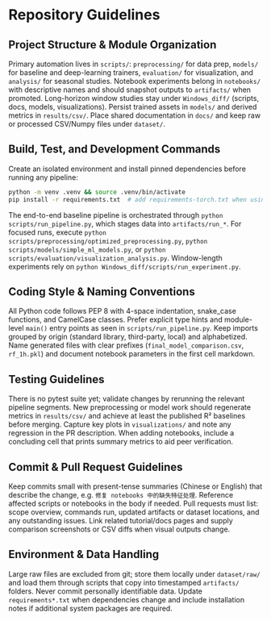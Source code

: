 # Repository Guidelines

## Project Structure & Module Organization
Primary automation lives in `scripts/`: `preprocessing/` for data prep, `models/` for baseline and deep-learning trainers, `evaluation/` for visualization, and `analysis/` for seasonal studies. Notebook experiments belong in `notebooks/` with descriptive names and should snapshot outputs to `artifacts/` when promoted. Long-horizon window studies stay under `Windows_diff/` (scripts, docs, models, visualizations). Persist trained assets in `models/` and derived metrics in `results/csv/`. Place shared documentation in `docs/` and keep raw or processed CSV/Numpy files under `dataset/`.

## Build, Test, and Development Commands
Create an isolated environment and install pinned dependencies before running any pipeline:
```bash
python -m venv .venv && source .venv/bin/activate
pip install -r requirements.txt  # add requirements-torch.txt when using deep models
```
The end-to-end baseline pipeline is orchestrated through `python scripts/run_pipeline.py`, which stages data into `artifacts/run_*`. For focused runs, execute `python scripts/preprocessing/optimized_preprocessing.py`, `python scripts/models/simple_ml_models.py`, or `python scripts/evaluation/visualization_analysis.py`. Window-length experiments rely on `python Windows_diff/scripts/run_experiment.py`.

## Coding Style & Naming Conventions
All Python code follows PEP 8 with 4-space indentation, snake_case functions, and CamelCase classes. Prefer explicit type hints and module-level `main()` entry points as seen in `scripts/run_pipeline.py`. Keep imports grouped by origin (standard library, third-party, local) and alphabetized. Name generated files with clear prefixes (`final_model_comparison.csv`, `rf_1h.pkl`) and document notebook parameters in the first cell markdown.

## Testing Guidelines
There is no pytest suite yet; validate changes by rerunning the relevant pipeline segments. New preprocessing or model work should regenerate metrics in `results/csv/` and achieve at least the published R² baselines before merging. Capture key plots in `visualizations/` and note any regression in the PR description. When adding notebooks, include a concluding cell that prints summary metrics to aid peer verification.

## Commit & Pull Request Guidelines
Keep commits small with present-tense summaries (Chinese or English) that describe the change, e.g. `修复 notebooks 中的缺失特征处理`. Reference affected scripts or notebooks in the body if needed. Pull requests must list: scope overview, commands run, updated artifacts or dataset locations, and any outstanding issues. Link related tutorial/docs pages and supply comparison screenshots or CSV diffs when visual outputs change.

## Environment & Data Handling
Large raw files are excluded from git; store them locally under `dataset/raw/` and load them through scripts that copy into timestamped `artifacts/` folders. Never commit personally identifiable data. Update `requirements*.txt` when dependencies change and include installation notes if additional system packages are required.
